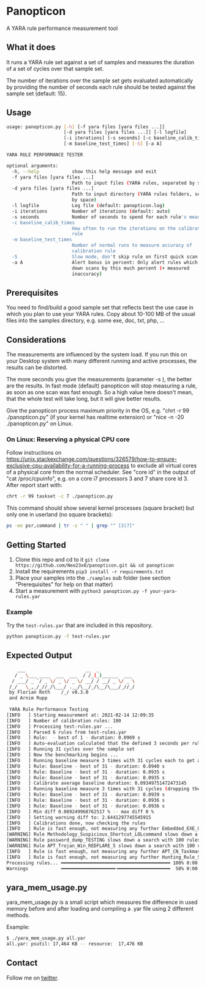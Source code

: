 # Panopticon

A YARA rule performance measurement tool

## What it does 

It runs a YARA rule set against a set of samples and measures the duration of a set of cycles over that sample set. 

The number of iterations over the sample set gets evaluated automatically by providing the number of seconds each rule should be tested against the sample set (default: 15). 

## Usage

```bash
usage: panopticon.py [-h] [-f yara files [yara files ...]]
                     [-d yara files [yara files ...]] [-l logfile]
                     [-i iterations] [-s seconds] [-c baseline_calib_times]
                     [-m baseline_test_times] [-S] [-a A]

YARA RULE PERFORMANCE TESTER

optional arguments:
  -h, --help            show this help message and exit
  -f yara files [yara files ...]
                        Path to input files (YARA rules, separated by space)
  -d yara files [yara files ...]
                        Path to input directory (YARA rules folders, separated
                        by space)
  -l logfile            Log file (default: panopticon.log)
  -i iterations         Number of iterations (default: auto)
  -s seconds            Number of seconds to spend for each rule's measurement
  -c baseline_calib_times
                        How often to run the iterations on the calibration
                        rule
  -m baseline_test_times
                        Number of normal runs to measure accuracy of
                        calibration rule
  -S                    Slow mode, don't skip rule on first quick scan
  -a A                  Alert bonus in percent: Only alert rules which slow
                        down scans by this much percent (+ measured
                        inaccuracy)

```

## Prerequisites

You need to find/build a good sample set that reflects best the use case in which you plan to use your YARA rules. Copy about 10-100 MB of the usual files into the samples directory, e.g. some exe, doc, txt, php, ...

## Considerations 

The measurements are influenced by the system load. If you run this on your Desktop system with many different running and active processes, the results can be distorted. 

The more seconds you give the measurements (parameter -s ), the better are the results. In fast mode (default) panopticon will stop measuring a rule, as soon as one scan was fast enough. So a high value here doesn't mean, that the whole test will take long, but it will give better results.

Give the panopticon process maximum priority in the OS, e.g. "chrt -r 99 ./panopticon.py" (if your kernel has realtime extension) or "nice -n -20 ./panopticon.py" on Linux.

### On Linux: Reserving a physical CPU core
Follow instructions on https://unix.stackexchange.com/questions/326579/how-to-ensure-exclusive-cpu-availability-for-a-running-process to exclude all virtual cores of a physical core from the normal scheduler. See "core id" in the output of "cat /proc/cpuinfo", e.g. on a core i7 processors 3 and 7 share core id 3. After report start with:

```bash
chrt -r 99 taskset -c 7 ./panopticon.py
```

This command should show several kernel processes (square bracket) but only one in userland (no square brackets):

```bash
ps -eo psr,command | tr -s " " | grep "^ [3|7]"
```

## Getting Started 

1. Clone this repo and cd to it `git clone https://github.com/Neo23x0/panopticon.git && cd panopticon`
2. Install the requirements `pip3 install -r requirements.txt`
3. Place your samples into the `./samples` sub folder (see section "Prerequisites" for help on that matter) 
4. Start a measurement with `python3 panopticon.py -f your-yara-rules.yar`

### Example

Try the `test-rules.yar` that are included in this repository. 

```bash
python panopticon.py -f test-rules.yar
```

## Expected Output


```bash
    ___                      __  _              
   / _ \___ ____  ___  ___  / /_(_)______  ___  
  / ___/ _ `/ _ \/ _ \/ _ \/ __/ / __/ _ \/ _ \ 
 /_/   \_,_/_//_/\___/ .__/\__/_/\__/\___/_//_/ 
 by Florian Roth    /_/ v0.3.0                 
 and Arnim Rupp
 
 YARA Rule Performance Testing
[INFO   ] Starting measurement at: 2021-02-14 12:09:35
[INFO   ] Number of calibration rules: 100
[INFO   ] Processing test-rules.yar ...
[INFO   ] Parsed 6 rules from test-rules.yar
[INFO   ] Rule:  - best of 1 - duration: 0.0969 s
[INFO   ] Auto-evaluation calculated that the defined 3 seconds per rule could be accomplished by 31 cycles per rule over the given sample set of 45 samples
[INFO   ] Running 31 cycles over the sample set
[INFO   ] Now the benchmarking begins ...
[INFO   ] Running baseline measure 3 times with 31 cycles each to get a good average, droping the worst result
[INFO   ] Rule: Baseline - best of 31 - duration: 0.0940 s
[INFO   ] Rule: Baseline - best of 31 - duration: 0.0935 s
[INFO   ] Rule: Baseline - best of 31 - duration: 0.0935 s
[INFO   ] Calibrate average baseline duration: 0.09349751472473145
[INFO   ] Running baseline measure 3 times with 31 cycles (dropping the worst) to measure inaccuracy
[INFO   ] Rule: Baseline - best of 31 - duration: 0.0939 s
[INFO   ] Rule: Baseline - best of 31 - duration: 0.0936 s
[INFO   ] Rule: Baseline - best of 31 - duration: 0.0936 s
[INFO   ] Min diff 0.089249968762517 % -- max diff 0 %
[INFO   ] Setting warning diff to: 2.6441297745545915
[INFO   ] Calibrations done, now checking the rules
[INFO   ] Rule is fast enough, not measuring any further Embedded_EXE_Cloaking due to fast mode, diff 2.0181 % below alerting level: 2.6441 %
[WARNING] Rule Methodology_Suspicious_Shortcut_LOLcommand slows down a search with 100 rules by 16.0362 % (Measured by best of 31 runs)
[WARNING] Rule password_dump_TESTING slows down a search with 100 rules by 3.0184 % (Measured by best of 31 runs)
[WARNING] Rule APT_Trojan_Win_REDFLARE_5 slows down a search with 100 rules by 9.8361 % (Measured by best of 31 runs)
[INFO   ] Rule is fast enough, not measuring any further APT_CN_Taskmasters_TimeStompingTool_Nov19_1 due to fast mode, diff 0.7347 % below alerting level: 2.6441 %
[INFO   ] Rule is fast enough, not measuring any further Hunting_Rule_ShikataGaNai due to fast mode, diff 2.4929 % below alerting level: 2.6441 %
Processing rules... ━━━━━━━━━━━━━━━━━━━━━━━━━━━━━━━━━━━━━━━━ 100% 0:00:00
Warnings            ━━━━━━━━━━━━━━━━━━━━╺━━━━━━━━━━━━━━━━━━━  50% 0:00:10
```

## yara_mem_usage.py

yara_mem_usage.py is a small script which measures the difference in used memory before and after loading and compiling a .yar file using 2 different methods.

Example:
```bash
$ ./yara_mem_usage.py all.yar
all.yar: psutil: 17,464 KB -- resource:  17,476 KB
```

## Contact 

Follow me on [twitter](https://twitter.com/cyb3rops).
